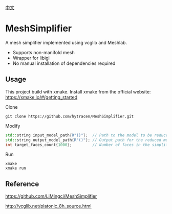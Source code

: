 [中文](https://github.com/hytracen/MeshSimplifier/blob/master/README_CN.md)
# MeshSimplifier
A mesh simplifier implemented using vcglib and Meshlab.
* Supports non-manifold mesh
* Wrapper for libigl
* No manual installation of dependencies required
## Usage
This project build with xmake. Install xmake from the official website: https://xmake.io/#/getting_started

Clone
```
git clone https://github.com/hytracen/MeshSimplifier.git
```
Modify
```c++
std::string input_model_path{R"()"};  // Path to the model to be reduced
std::string output_model_path{R"()"}; // Output path for the reduced model
int target_faces_count{1000};         // Number of faces in the simplified model
```
Run
```
xmake
xmake run
```
## Reference
https://github.com/LiMingci/MeshSimplifier

http://vcglib.net/platonic_8h_source.html
